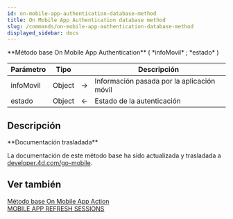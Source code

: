 ```yaml
---
id: on-mobile-app-authentication-database-method
title: On Mobile App Authentication database method
slug: /commands/on-mobile-app-authentication-database-method
displayed_sidebar: docs
---
```


<!--REF #_command_.Metodo base On Mobile App Authentication.Syntax-->**Método base On Mobile App Authentication** ( *infoMovil* ; *estado* )<!-- END REF-->
<!--REF #_command_.Metodo base On Mobile App Authentication.Params-->
| Parámetro | Tipo |  | Descripción |
| --- | --- | --- | --- |
| infoMovil | Object | &#8594;  | Información pasada por la aplicación móvil |
| estado | Object | &#8592; | Estado de la autenticación |

<!-- END REF-->

## Descripción 

<!--REF #_command_.Metodo base On Mobile App Authentication.Summary-->**Documentación trasladada**

La documentación de este método base ha sido actualizada y trasladada a [developer.<!-- END REF-->4d.com/go-mobile](https://developer.4d.com/go-mobile/docs/4d/on-mobile-app-authentication).

## Ver también 

  
[Método base On Mobile App Action](metodo-base-on-mobile-app-action.md)  
[MOBILE APP REFRESH SESSIONS](mobile-app-refresh-sessions.md)  